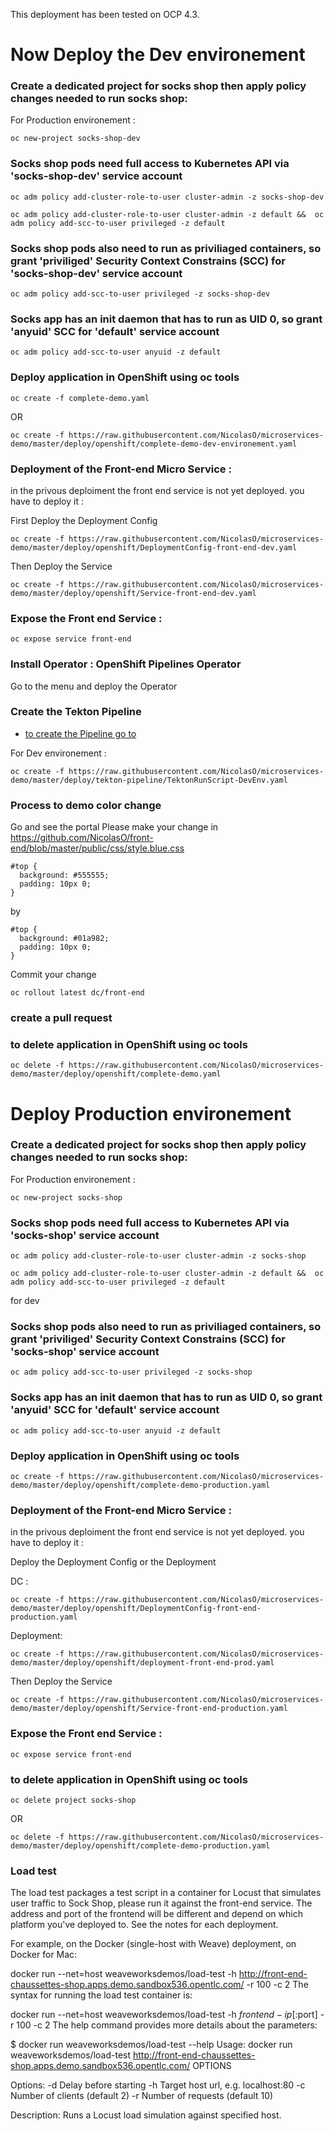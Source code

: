 This deployment has been tested on OCP 4.3.


# Now Deploy the Dev environement

### Create a dedicated project for socks shop then apply policy changes needed to run socks shop:

For Production environement :

```shell
oc new-project socks-shop-dev
```

### Socks shop pods need full access to Kubernetes API via 'socks-shop-dev' service account


```shell
oc adm policy add-cluster-role-to-user cluster-admin -z socks-shop-dev
```
```shell
oc adm policy add-cluster-role-to-user cluster-admin -z default &&  oc adm policy add-scc-to-user privileged -z default
```


### Socks shop pods also need to run as priviliaged containers, so grant 'priviliged' Security Context Constrains (SCC) for 'socks-shop-dev' service account

```shell
oc adm policy add-scc-to-user privileged -z socks-shop-dev
```
### Socks app has an init daemon that has to run as UID 0, so grant 'anyuid' SCC for 'default' service account

```shell
oc adm policy add-scc-to-user anyuid -z default
```
### Deploy application in OpenShift using oc tools

```shell
oc create -f complete-demo.yaml
```
OR
```shell
oc create -f https://raw.githubusercontent.com/NicolasO/microservices-demo/master/deploy/openshift/complete-demo-dev-environement.yaml
```



### Deployment of the Front-end Micro Service :
in the privous deploiment the front end service is not yet deployed. you have to deploy it :

First Deploy the Deployment Config

```shell
oc create -f https://raw.githubusercontent.com/NicolasO/microservices-demo/master/deploy/openshift/DeploymentConfig-front-end-dev.yaml
```

Then Deploy the Service
```shell
oc create -f https://raw.githubusercontent.com/NicolasO/microservices-demo/master/deploy/openshift/Service-front-end-dev.yaml
```



### Expose the Front end Service :

```shell
oc expose service front-end
```

### Install Operator :  OpenShift Pipelines Operator

Go to the menu and deploy the Operator

### Create the Tekton Pipeline

- [to create the Pipeline go to](/deploy/tekton-pipeline/README.md)

For Dev environement :
```shell
oc create -f https://raw.githubusercontent.com/NicolasO/microservices-demo/master/deploy/tekton-pipeline/TektonRunScript-DevEnv.yaml
```






### Process to demo color change

Go and see the portal
Please make your change in https://github.com/NicolasO/front-end/blob/master/public/css/style.blue.css

```shell
#top {
  background: #555555;
  padding: 10px 0;
}
```

by
```shell
#top {
  background: #01a982;
  padding: 10px 0;
}
```

Commit your change

```shell
oc rollout latest dc/front-end
```

### create a pull request

### to delete application in OpenShift using oc tools


```shell
oc delete -f https://raw.githubusercontent.com/NicolasO/microservices-demo/master/deploy/openshift/complete-demo.yaml
```





# Deploy Production environement
### Create a dedicated project for socks shop then apply policy changes needed to run socks shop:

For Production environement :

```shell
oc new-project socks-shop
```

### Socks shop pods need full access to Kubernetes API via 'socks-shop' service account


```shell
oc adm policy add-cluster-role-to-user cluster-admin -z socks-shop
```
```shell
oc adm policy add-cluster-role-to-user cluster-admin -z default &&  oc adm policy add-scc-to-user privileged -z default
```
for dev




### Socks shop pods also need to run as priviliaged containers, so grant 'priviliged' Security Context Constrains (SCC) for 'socks-shop' service account

```shell
oc adm policy add-scc-to-user privileged -z socks-shop
```
### Socks app has an init daemon that has to run as UID 0, so grant 'anyuid' SCC for 'default' service account

```shell
oc adm policy add-scc-to-user anyuid -z default
```
### Deploy application in OpenShift using oc tools


```shell
oc create -f https://raw.githubusercontent.com/NicolasO/microservices-demo/master/deploy/openshift/complete-demo-production.yaml
```



### Deployment of the Front-end Micro Service :
in the privous deploiment the front end service is not yet deployed. you have to deploy it :

Deploy the Deployment Config or the Deployment

DC :
```shell
oc create -f https://raw.githubusercontent.com/NicolasO/microservices-demo/master/deploy/openshift/DeploymentConfig-front-end-production.yaml
```

Deployment:
```shell
oc create -f https://raw.githubusercontent.com/NicolasO/microservices-demo/master/deploy/openshift/deployment-front-end-prod.yaml
```


Then Deploy the Service
```shell
oc create -f https://raw.githubusercontent.com/NicolasO/microservices-demo/master/deploy/openshift/Service-front-end-production.yaml
```



### Expose the Front end Service :

```shell
oc expose service front-end
```


### to delete application in OpenShift using oc tools

```shell
oc delete project socks-shop
```
OR
```shell
oc delete -f https://raw.githubusercontent.com/NicolasO/microservices-demo/master/deploy/openshift/complete-demo-production.yaml
```



### Load test
The load test packages a test script in a container for Locust that simulates user traffic to Sock Shop, please run it against the front-end service. The address and port of the frontend will be different and depend on which platform you've deployed to. See the notes for each deployment.

For example, on the Docker (single-host with Weave) deployment, on Docker for Mac:

docker run --net=host weaveworksdemos/load-test -h http://front-end-chaussettes-shop.apps.demo.sandbox536.opentlc.com/ -r 100 -c 2
The syntax for running the load test container is:

docker run --net=host weaveworksdemos/load-test -h $frontend-ip[:$port] -r 100 -c 2
The help command provides more details about the parameters:

$ docker run weaveworksdemos/load-test --help
Usage:
  docker run weaveworksdemos/load-test http://front-end-chaussettes-shop.apps.demo.sandbox536.opentlc.com/ OPTIONS

Options:
  -d  Delay before starting
  -h  Target host url, e.g. localhost:80
  -c  Number of clients (default 2)
  -r  Number of requests (default 10)

Description:
  Runs a Locust load simulation against specified host.
